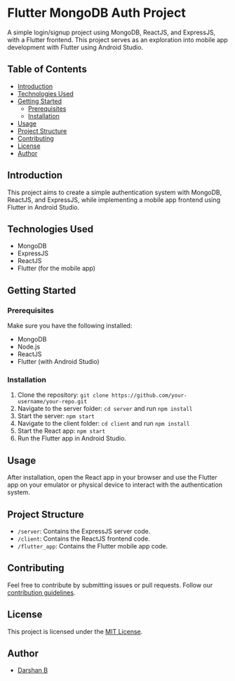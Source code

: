 # Flutter MongoDB Auth Project

A simple login/signup project using MongoDB, ReactJS, and ExpressJS, with a Flutter frontend. This project serves as an exploration into mobile app development with Flutter using Android Studio.

## Table of Contents

- [Introduction](#introduction)
- [Technologies Used](#technologies-used)
- [Getting Started](#getting-started)
  - [Prerequisites](#prerequisites)
  - [Installation](#installation)
- [Usage](#usage)
- [Project Structure](#project-structure)
- [Contributing](#contributing)
- [License](#license)
- [Author](#author)

## Introduction

This project aims to create a simple authentication system with MongoDB, ReactJS, and ExpressJS, while implementing a mobile app frontend using Flutter in Android Studio.

## Technologies Used

- MongoDB
- ExpressJS
- ReactJS
- Flutter (for the mobile app)

## Getting Started

### Prerequisites

Make sure you have the following installed:

- MongoDB
- Node.js
- ReactJS
- Flutter (with Android Studio)

### Installation

1. Clone the repository: `git clone https://github.com/your-username/your-repo.git`
2. Navigate to the server folder: `cd server` and run `npm install`
3. Start the server: `npm start`
4. Navigate to the client folder: `cd client` and run `npm install`
5. Start the React app: `npm start`
6. Run the Flutter app in Android Studio.

## Usage

After installation, open the React app in your browser and use the Flutter app on your emulator or physical device to interact with the authentication system.

## Project Structure

- `/server`: Contains the ExpressJS server code.
- `/client`: Contains the ReactJS frontend code.
- `/flutter_app`: Contains the Flutter mobile app code.

## Contributing

Feel free to contribute by submitting issues or pull requests. Follow our [contribution guidelines](CONTRIBUTING.md).

## License

This project is licensed under the [MIT License](LICENSE.md).

## Author

- [Darshan B](https://github.com/your-username)
